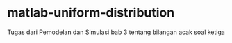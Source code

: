 # matlab-uniform-distribution
Tugas dari Pemodelan dan Simulasi bab 3 tentang bilangan acak soal ketiga
